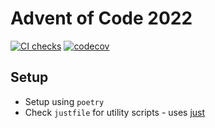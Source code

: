 # Advent of Code 2022

[![CI checks](https://github.com/js-beaulieu/aoc-2022/actions/workflows/ci.yml/badge.svg)](https://github.com/js-beaulieu/aoc-2022/actions/workflows/ci.yml)
[![codecov](https://codecov.io/gh/js-beaulieu/aoc-2022/branch/main/graph/badge.svg?token=KE2LAOUXRC)](https://codecov.io/gh/js-beaulieu/aoc-2022)

## Setup

* Setup using `poetry`
* Check `justfile` for utility scripts - uses [just](https://github.com/casey/just)
